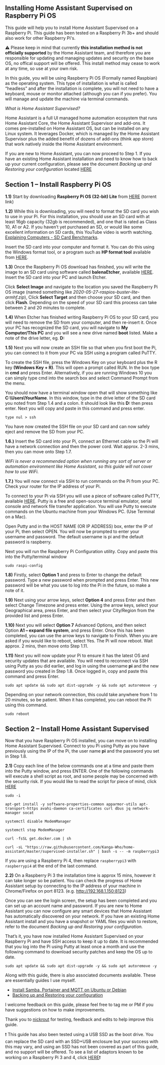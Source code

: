 ## Installing Home Assistant Supervised on Raspberry Pi OS

This guide will help you to install Home Assistant Supervised on a Raspberry Pi. This guide has been tested on a Raspberry Pi 3b+ and should also work for other Raspberry Pi's. 

:warning: Please keep in mind that currently **this installation method is not officially supported** by the Home Assistant team, and therefore you are responsible for updating and managing updates and security on the base OS, no offical support will be offered. This install method may cease to work at any time, so use at your own risk.

In this guide, you will be using Raspberry Pi OS (Formally named Raspbian) as the operating system. This type of installation is what is called “headless” and after the installation is complete, you will not need to have a keyboard, mouse or monitor attached (although you can if you prefer). You will manage and update the machine via terminal commands.

*What is Home Assistant Supervised?*

Home Assistant is a full UI managed home automation ecosystem that runs Home Assistant Core, the Home Assistant Supervisor and add-ons. It comes pre-installed on Home Assistant OS, but can be installed on any Linux system. It leverages Docker, which is managed by the Home Assistant Supervisor plus the added benefit of dozens of add-ons (think app store) that work natively inside the Home Assistant environment.

If you are new to Home Assistant, you can now proceed to Step 1. If you have an existing Home Assistant installation and need to know how to back up your current configuration, please see the document  *Backing up and Restoring your configuration* located  [HERE](https://github.com/Kanga-Who/home-assistant/blob/master/Backup%20and%20restore%20your%20config.md)

## Section 1 – Install Raspberry Pi OS

**1.1)** Start by downloading **Raspberry Pi OS (32-bit) Lite** from [HERE](https://www.raspberrypi.org/downloads/raspbian/) (torrent link)

**1.2)** While this is downloading, you will need to format the SD card you wish to use in your Pi. For this installation, you should use an SD card with at least 16gb capacity (32gb is recommended), and one that is rated as Class 10, A1 or A2. If you haven’t yet purchased an SD, or would like some excellent information on SD cards, this YouTube video is worth watching. [Explaining Computers - SD Card Benchmarks](https://www.youtube.com/watch?v=YUResed38uo&t=).

Insert the SD card into your computer and format it. You can do this using the Windows format tool, or a program such as **HP format tool** available from [HERE](https://filehippo.com/download_hp_usb_disk_storage_format_tool/). 

**1.3)** Once the Raspberry Pi OS download has finished, you will write the image to an SD card using software called **balenaEtcher**, available [HERE](https://www.balena.io/etcher/). Insert the SD card into your PC and launch Etcher.

Click **Select Image** and navigate to the location you saved the Raspberry Pi OS image (named something like *2020-05-27-raspios-buster-lite-armhf.zip*), Click **Select Target** and then choose your SD card, and then click **Flash**. Depending on the speed of your SD card this process can take between 2 and 20 minutes to complete.

**1.4)** When Etcher has finished writing Raspberry Pi OS to your SD card, you will need to remove the SD from your computer, and then re-insert it. Once your PC has recognized the SD card, you will navigate to **My Computer/This PC** and you will see a new drive named **boot** listed. Make a note of the drive letter, eg. **D:**

**1.5)** Next you will now create an SSH file so that when you first boot the Pi, you can connect to it from your PC via SSH using a program called PuTTY.

To create the SSH file, press the Windows Key on your keyboard plus the R key **(Windows Key + R)**. This will open a prompt called RUN. In the box type in **cmd** and press Enter. Alternatively, if you are running Windows 10 you can simply type cmd into the search box and select Command Prompt from the menu.

You should now have a terminal window open that will show something like **C:\Users\YourName**. In this window, type in the drive letter of the SD card you noted from Step 1.4 and a colon. It should look like this **D:** then press enter. Next you will copy and paste in this command and press enter.

```
type nul > ssh
```

You have now created the SSH file on your SD card and can now safely eject and remove the SD from your PC.

**1.6.)** Insert the SD card into your Pi, connect an Ethernet cable so the Pi will have a network connection and then the power cord. Wait approx. 2-3 mins, then you can move onto Step 1.7. 

*WiFi is never a recommended option when running any sort of server or automation environment like Home Assistant, so this guide will not cover how to use WiFi.*

**1.7.)** You will now connect via SSH to run commands on the Pi from your PC. Check your router for the IP address of your Pi. 

To connect to your Pi via SSH you will use a piece of software called PuTTY, available [HERE](https://www.chiark.greenend.org.uk/~sgtatham/putty/latest.html). Putty is a free and open-source terminal emulator, serial console and network file transfer application. You will use Putty to execute commands on the Ubuntu machine from your Windows PC. (Use Terminal on a Mac).

Open Putty and in the HOST NAME (OR IP ADDRESS) box, enter the IP of your Pi, then select OPEN. You will now be prompted to enter your username and password. The default username is pi and the default password is raspberry. 

Next you will run the Raspberry Pi Configuration utility. Copy and paste this into the Putty/terminal window 

```
sudo raspi-config
```

**1.8)** Firstly, select **Option 1** and press to Enter to change the default password. Type a new password when prompted and press Enter. This new password will be what you use to log into the Pi in the future, so make a note of it.

**1.9)** Next using your arrow keys, select **Option 4** and press Enter and then select Change Timezone and press enter. Using the arrow keys, select your Geographical area, press Enter, and then select your City/Region from the provided list and press Enter.

**1.10)** Next you will select **Option 7** Advanced Options, and then select Option **A1 – expand file system**, and press Enter. Once this has been completed, you can use the arrow keys to navigate to Finish. When you are asked if you would like to reboot, select Yes. The Pi will now reboot. Wait approx. 2 mins, then move onto Step 1.11.

**1.11)** Next you will now update your Pi to ensure it has the latest OS and security updates that are available. You will need to reconnect via SSH using Putty as you did earlier, and log in using the username **pi** and the new password you created in Step 1.8. Once logged in, copy and paste this command and press Enter.

```
sudo apt update && sudo apt dist-upgrade -y && sudo apt autoremove -y
```

Depending on your network connection, this could take anywhere from 1 to 20 minutes, so be patient. When it has completed, you can reboot the Pi using this command.

```
sudo reboot
```

## Section 2 – Install Home Assistant Supervised

Now that you have Raspberry Pi OS installed, you can move on to installing Home Assistant Supervised. Connect to you Pi using Putty as you have previously using the IP of the Pi, the user name **pi** and the password you set in Step 1.8.

**2.1)** Copy each line of the below commands one at a time and paste them into the Putty window, and press ENTER. One of the following commands will execute a shell script as root, and some people may be concerned with the security risk. If you would like to read the script for piece of mind, click [HERE](https://raw.githubusercontent.com/Kanga-Who/home-assistant/master/supervised-installer.sh)
```
sudo -i

apt-get install -y software-properties-common apparmor-utils apt-transport-https avahi-daemon ca-certificates curl dbus jq network-manager socat

systemctl disable ModemManager

systemctl stop ModemManager

curl -fsSL get.docker.com | sh

curl -sL "https://raw.githubusercontent.com/Kanga-Who/home-assistant/master/supervised-installer.sh" | bash -s -- -m raspberrypi3
```

If you are using a Raspberry Pi 4, then replace `raspberrypi3` with `raspberrypi4` at the end of the last command.

**2.2)** On a Raspberry Pi 3 the installation time is approx 15 mins, however it can take longer so be patient. You can check the progress of Home Assistant setup by connecting to the IP address of your machine in Chrome/Firefox on port 8123. (e.g. http://192.168.1.150:8123) 

Once you can see the login screen, the setup has been completed and you can set up an account name and password. If you are new to Home Assistant you can now configure any smart devices that Home Assistant has automatically discovered on your network. If you have an existing Home Assistant install and you have a snapshot or YAML files you wish to restore, refer to the document *Backing up and Restoring your configuration.*

That’s it, you have now installed Home Assistant Supervised on your Raspberry Pi and have SSH access to keep it up to date. It is recommended that you log into the Pi using Putty at least once a month and use the following command to download security patches and keep the OS up to date.

```
sudo apt update && sudo apt dist-upgrade -y && sudo apt autoremove -y
```
Along with this guide, there is also associated documents available. These are essentially guides I use myself.

- [Install Samba, Portainer and MQTT on Ubuntu or Debian](https://github.com/Kanga-Who/home-assistant/blob/master/Install%20Samba%2C%20Portainer%20and%20MQTT.md)
- [Backing up and Restoring your configuration](https://github.com/Kanga-Who/home-assistant/blob/master/Backup%20and%20restore%20your%20config.md)

I welcome feedback on this guide, please feel free to tag me or PM if you have suggestions on how to make improvements.

Thank you to [nickrout](https://community.home-assistant.io/u/nickrout/) for testing, feedback and edits to help improve this guide.

:exclamation: This guide has also been tested using a USB SSD as the boot drive. You can replace the SD card with an SSD+USB enclosure but your success with this may vary, and using an SSD has not been covered as part of this guide, and no support will be offered. To see a list of adaptors known to be working on a Raspberry Pi 3 and 4, click [HERE](https://jamesachambers.com/raspberry-pi-4-usb-boot-config-guide-for-ssd-flash-drives/):exclamation:
